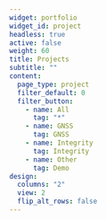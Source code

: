 ```yaml
---
widget: portfolio
widget_id: project
headless: true
active: false
weight: 60
title: Projects
subtitle: ""
content:
  page_type: project
  filter_default: 0
  filter_button:
    - name: All
      tag: "*"
    - name: GNSS
      tag: GNSS
    - name: Integrity
      tag: Integrity
    - name: Other
      tag: Demo
design:
  columns: "2"
  view: 2
  flip_alt_rows: false
---
```

